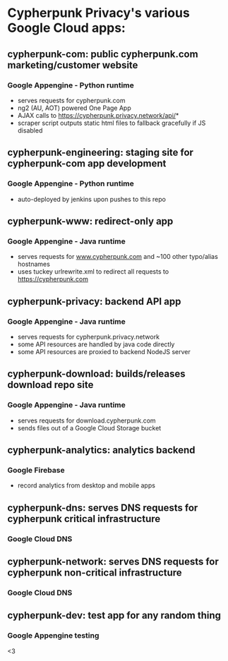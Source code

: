 # Cypherpunk Privacy's various Google Cloud apps:

## cypherpunk-com: public cypherpunk.com marketing/customer website
### Google Appengine - Python runtime
* serves requests for cypherpunk.com
* ng2 (AU, AOT) powered One Page App
* AJAX calls to https://cypherpunk.privacy.network/api/*
* scraper script outputs static html files to fallback gracefully if JS disabled

## cypherpunk-engineering: staging site for cypherpunk-com app development
### Google Appengine - Python runtime
* auto-deployed by jenkins upon pushes to this repo

## cypherpunk-www: redirect-only app
### Google Appengine - Java runtime
* serves requests for www.cypherpunk.com and ~100 other typo/alias hostnames
* uses tuckey urlrewrite.xml to redirect all requests to https://cypherpunk.com

## cypherpunk-privacy: backend API app
### Google Appengine - Java runtime
* serves requests for cypherpunk.privacy.network
* some API resources are handled by java code directly
* some API resources are proxied to backend NodeJS server

## cypherpunk-download: builds/releases download repo site
### Google Appengine - Java runtime
* serves requests for download.cypherpunk.com
* sends files out of a Google Cloud Storage bucket

## cypherpunk-analytics: analytics backend
### Google Firebase
* record analytics from desktop and mobile apps

## cypherpunk-dns: serves DNS requests for cypherpunk critical infrastructure
### Google Cloud DNS

## cypherpunk-network: serves DNS requests for cypherpunk non-critical infrastructure
### Google Cloud DNS

## cypherpunk-dev: test app for any random thing
### Google Appengine testing

<3
